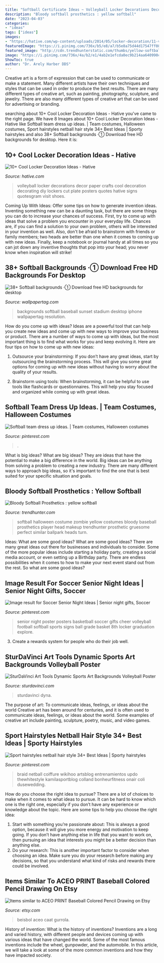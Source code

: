 ```yaml
---
title: "Softball Certificate Ideas ~ Volleyball Locker Decorations Decor Paper Crafts Cool Decoration Decorating Diy Lockers Cut Plate Posters Quotes Hative Signs Quotesgram Visit Shoes"
description: "Bloody softball prosthetics : yellow softball"
date: "2023-04-03"
categories:
- "ideas"
tags: ["ideas"]
images:
- "https://hative.com/wp-content/uploads/2014/05/locker-decoration/11-volleyball-paper-plate.jpg"
featuredImage: "https://i.pinimg.com/736x/b5/e8/a7/b5e8a75d44d17547ff08c2ad9d506033.jpg"
featured_image: "http://cdn.trendhunterstatic.com/thumbs/yellow-softball.jpeg"
image: "https://i.pinimg.com/736x/4a/b2/e1/4ab2e1efcda0ec9b214aa640990c9719.jpg"
ShowToc: true
author: "Dr. Arely Harber DDS"
---
```



Creative art is a form of expression that can be used to communicate or make a statement. Many different artists have their own techniques and styles that can be used in order to produce the best results. There are many different types of creative art, such as painting, photography, sculpture, and jewelry. There are also many different types of creative art that can be used for advertising or branding.

	

		
searching about 10+ Cool Locker Decoration Ideas - Hative you've came to the right page. We have 8 Images about 10+ Cool Locker Decoration Ideas - Hative like Softball team dress up ideas. | Team costumes, Halloween costumes, Sport hairstyles netball hair style 34+ Best Ideas | Sporty hairstyles and also 38+ Softball backgrounds ·① Download free HD backgrounds for desktop. Here it is:
		
    
## 10+ Cool Locker Decoration Ideas - Hative

<img loading=lazy src="https://hative.com/wp-content/uploads/2014/05/locker-decoration/11-volleyball-paper-plate.jpg" onerror="this.onerror=null;this.src='https://tse4.mm.bing.net/th?id=OIP.eI4xj-5LXGFXkkrms-jhvAHaNK&amp;pid=15.1';" alt="10+ Cool Locker Decoration Ideas - Hative">

_Source: hative.com_

>volleyball locker decorations decor paper crafts cool decoration decorating diy lockers cut plate posters quotes hative signs quotesgram visit shoes. 

	

Coming Up With Ideas: Offer some tips on how to generate invention ideas.
Inventing something new can be a daunting task, but there are some things you can do to increase your chances of success. First, try to come up with ideas that solve a problem you encounter in your everyday life. Chances are, if you can find a solution to your own problem, others will be interested in your invention as well. Also, don't be afraid to brainstorm with friends or family members; two heads are better than one when it comes to coming up with new ideas. Finally, keep a notebook or journal handy at all times so you can jot down any inventive thoughts that pop into your head; you never know when inspiration will strike!

    
## 38+ Softball Backgrounds ·① Download Free HD Backgrounds For Desktop

<img loading=lazy src="https://wallpapertag.com/wallpaper/full/f/b/6/113864-new-softball-backgrounds-1080x1920.jpg" onerror="this.onerror=null;this.src='https://tse3.mm.bing.net/th?id=OIP.1x5WTQjJYnhcfQssInEH3wHaNK&amp;pid=15.1';" alt="38+ Softball backgrounds ·① Download free HD backgrounds for desktop">

_Source: wallpapertag.com_

>backgrounds softball baseball sunset stadium desktop iphone wallpapertag resolution. 

	

How do you come up with ideas?
Ideas are a powerful tool that can help you create new ideas and come up with new ways to improve your business or product. There are a number of ways to come up with ideas, but the most important thing is to find what works for you and keep evolving it. Here are four tips on how to come up with new ideas:
1. Outsource your brainstorming: If you don’t have any great ideas, start by outsourcing the brainstorming process. This will give you some great options for coming up with new ideas without having to worry about the quality of your results.

2. Brainstorm using tools: When brainstorming, it can be helpful to use tools like flashcards or questionnaires. This will help you stay focused and organized while coming up with great ideas.


    
## Softball Team Dress Up Ideas. | Team Costumes, Halloween Costumes

<img loading=lazy src="https://i.pinimg.com/736x/32/bf/5e/32bf5ea963accde05412ede9a248188f.jpg" onerror="this.onerror=null;this.src='https://tse1.mm.bing.net/th?id=OIP.aoaPasxdW7gRnXUnFsYcHAHaJ3&amp;pid=15.1';" alt="Softball team dress up ideas. | Team costumes, Halloween costumes">

_Source: pinterest.com_

>. 

	

What is big ideas?
What are big ideas? They are ideas that have the potential to make a big difference in the world. Big ideas can be anything from solving a problem to creating a new industry. There are many different ways to approach big ideas, so it's important to find the one that is best suited for your specific situation and goals.

    
## Bloody Softball Prosthetics : Yellow Softball

<img loading=lazy src="http://cdn.trendhunterstatic.com/thumbs/yellow-softball.jpeg" onerror="this.onerror=null;this.src='https://tse3.mm.bing.net/th?id=OIP.V8tI0tS4Qfqtehab5AawXQHaLH&amp;pid=15.1';" alt="Bloody Softball Prosthetics : yellow softball">

_Source: trendhunter.com_

>softball halloween costume zombie yellow costumes bloody baseball prosthetics player head makeup trendhunter prosthetic gruesome perfect similar ballpark heads turn. 

	

Ideas: What are some good ideas?
What are some good ideas?
There are many great ideas out there for businesses and individuals to consider. Some of the more popular ideas include starting a holiday party, creating a social media account, or even setting up a Birthday party. There are endless possibilities when it comes to how to make your next event stand out from the rest. So what are some good ideas?

    
## Image Result For Soccer Senior Night Ideas | Senior Night Gifts, Soccer

<img loading=lazy src="https://i.pinimg.com/736x/b5/e8/a7/b5e8a75d44d17547ff08c2ad9d506033.jpg" onerror="this.onerror=null;this.src='https://tse2.mm.bing.net/th?id=OIP.V7W5SrX_JsxGVc5AYldNBgAAAA&amp;pid=15.1';" alt="Image result for Soccer Senior Night Ideas | Senior night gifts, Soccer">

_Source: pinterest.com_

>senior night poster posters basketball soccer gifts cheer volleyball football softball sports signs ball grade basket 8th locker graduation explore. 

	

3. Create a rewards system for people who do their job well.

    
## SturDaVinci Art Tools Dynamic Sports Art Backgrounds Volleyball Poster

<img loading=lazy src="https://sturdavinci.com/wp-content/uploads/edd/2015/05/Volleyball-Poster.jpg" onerror="this.onerror=null;this.src='https://tse4.mm.bing.net/th?id=OIP.PrVXSWA8_txei6X2JTaJSQHaFl&amp;pid=15.1';" alt="SturDaVinci Art Tools Dynamic Sports Art Backgrounds Volleyball Poster">

_Source: sturdavinci.com_

>sturdavinci dyna. 

	

The purpose of art: To communicate ideas, feelings, or ideas about the world
Creative art has been around for centuries, and it is often used to communicate ideas, feelings, or ideas about the world. Some examples of creative art include painting, sculpture, poetry, music, and video games.

    
## Sport Hairstyles Netball Hair Style 34+ Best Ideas | Sporty Hairstyles

<img loading=lazy src="https://i.pinimg.com/736x/4a/b2/e1/4ab2e1efcda0ec9b214aa640990c9719.jpg" onerror="this.onerror=null;this.src='https://tse4.mm.bing.net/th?id=OIP.pocbKx_441y7jxQAFiewpwAAAA&amp;pid=15.1';" alt="Sport hairstyles netball hair style 34+ Best Ideas | Sporty hairstyles">

_Source: pinterest.com_

>braid netball coiffure wikihoo artsblog entrenamientos updo thewhitestyle kamilasportblog colland bonheurfitness onair coli dusewedding. 

	

How do you choose the right idea to pursue?
There are a lot of choices to make when it comes to what ideas to pursue. It can be hard to know which one is the right one, especially if you don’t have any experience or knowledge about the topic. Here are some tips to help you choose the right idea: 
1. Start with something you’re passionate about: This is always a good option, because it will give you more energy and motivation to keep going. If you don’t have anything else in life that you want to work on, then pursuing an idea that interests you might be a better decision than anything else. 
2. Do your research: This is another important factor to consider when choosing an idea. Make sure you do your research before making any decisions, so that you understand what kind of risks and rewards there could be involved. 

    
## Items Similar To ACEO PRINT Baseball Colored Pencil Drawing On Etsy

<img loading=lazy src="https://img0.etsystatic.com/000/0/5192332/il_570xN.14713920.jpg" onerror="this.onerror=null;this.src='https://tse1.mm.bing.net/th?id=OIP.mHYVEUCgDK1ozf5AXXX5kQHaKX&amp;pid=15.1';" alt="Items similar to ACEO PRINT Baseball Colored Pencil Drawing on Etsy">

_Source: etsy.com_

>beisbol aceo caat gurrola. 

	

History of invention: What is the history of inventions?
Inventions are a long and varied history, with different people and devices coming up with various ideas that have changed the world. Some of the most famous inventions include the wheel, gunpowder, and the automobile. In this article, we will take a look at some of the more common inventions and how they have impacted society.

